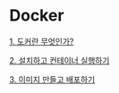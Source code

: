 # Docker

[1. 도커란 무엇인가?](https://subicura.com/2017/01/19/docker-guide-for-beginners-1.html)

[2. 설치하고 컨테이너 실행하기](https://subicura.com/2017/01/19/docker-guide-for-beginners-2.html)

[3. 이미지 만들고 배포하기](https://subicura.com/2017/02/10/docker-guide-for-beginners-create-image-and-deploy.html)